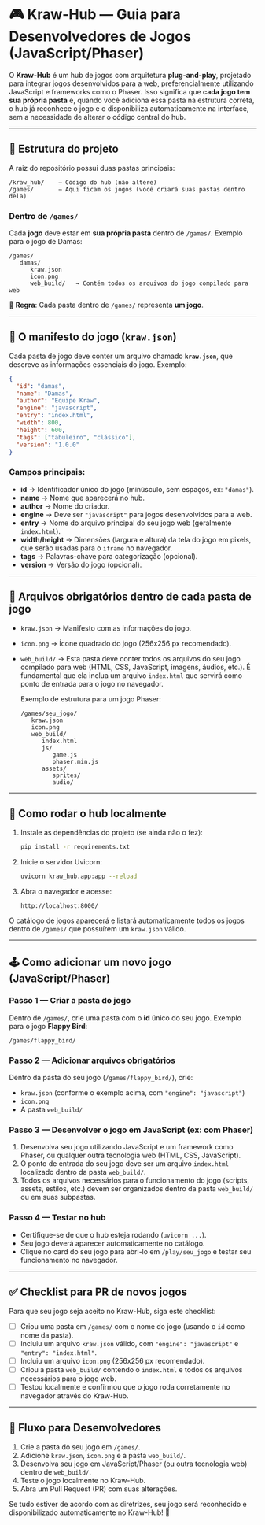 # 🎮 Kraw-Hub — Guia para Desenvolvedores de Jogos (JavaScript/Phaser)

O **Kraw-Hub** é um hub de jogos com arquitetura **plug-and-play**, projetado para integrar jogos desenvolvidos para a web, preferencialmente utilizando JavaScript e frameworks como o Phaser. Isso significa que **cada jogo tem sua própria pasta** e, quando você adiciona essa pasta na estrutura correta, o hub já reconhece o jogo e o disponibiliza automaticamente na interface, sem a necessidade de alterar o código central do hub.

---

## 📂 Estrutura do projeto

A raiz do repositório possui duas pastas principais:

```
/kraw_hub/    → Código do hub (não altere)
/games/       → Aqui ficam os jogos (você criará suas pastas dentro dela)
```

### Dentro de `/games/`

Cada **jogo** deve estar em **sua própria pasta** dentro de `/games/`.
Exemplo para o jogo de Damas:

```
/games/
   damas/
      kraw.json
      icon.png
      web_build/   → Contém todos os arquivos do jogo compilado para web
```

📌 **Regra**: Cada pasta dentro de `/games/` representa **um jogo**.

---

## 🧾 O manifesto do jogo (`kraw.json`)

Cada pasta de jogo deve conter um arquivo chamado **`kraw.json`**, que descreve as informações essenciais do jogo.
Exemplo:

```json
{
  "id": "damas",
  "name": "Damas",
  "author": "Equipe Kraw",
  "engine": "javascript",
  "entry": "index.html",
  "width": 800,
  "height": 600,
  "tags": ["tabuleiro", "clássico"],
  "version": "1.0.0"
}
```

### Campos principais:

*   **id** → Identificador único do jogo (minúsculo, sem espaços, ex: `"damas"`).
*   **name** → Nome que aparecerá no hub.
*   **author** → Nome do criador.
*   **engine** → Deve ser `"javascript"` para jogos desenvolvidos para a web.
*   **entry** → Nome do arquivo principal do seu jogo web (geralmente `index.html`).
*   **width/height** → Dimensões (largura e altura) da tela do jogo em pixels, que serão usadas para o `iframe` no navegador.
*   **tags** → Palavras-chave para categorização (opcional).
*   **version** → Versão do jogo (opcional).

---

## 🎨 Arquivos obrigatórios dentro de cada pasta de jogo

*   `kraw.json` → Manifesto com as informações do jogo.
*   `icon.png` → Ícone quadrado do jogo (256x256 px recomendado).
*   `web_build/` → Esta pasta deve conter todos os arquivos do seu jogo compilado para web (HTML, CSS, JavaScript, imagens, áudios, etc.). É fundamental que ela inclua um arquivo `index.html` que servirá como ponto de entrada para o jogo no navegador.

    Exemplo de estrutura para um jogo Phaser:

    ```
    /games/seu_jogo/
       kraw.json
       icon.png
       web_build/
          index.html
          js/
             game.js
             phaser.min.js
          assets/
             sprites/
             audio/
    ```

---

## 🚀 Como rodar o hub localmente

1.  Instale as dependências do projeto (se ainda não o fez):

    ```bash
    pip install -r requirements.txt
    ```

2.  Inicie o servidor Uvicorn:

    ```bash
    uvicorn kraw_hub.app:app --reload
    ```

3.  Abra o navegador e acesse:

    ```
    http://localhost:8000/
    ```

O catálogo de jogos aparecerá e listará automaticamente todos os jogos dentro de `/games/` que possuírem um `kraw.json` válido.

---

## 🕹️ Como adicionar um novo jogo (JavaScript/Phaser)

### Passo 1 — Criar a pasta do jogo

Dentro de `/games/`, crie uma pasta com o **id** único do seu jogo.
Exemplo para o jogo **Flappy Bird**:

```
/games/flappy_bird/
```

### Passo 2 — Adicionar arquivos obrigatórios

Dentro da pasta do seu jogo (`/games/flappy_bird/`), crie:

*   `kraw.json` (conforme o exemplo acima, com `"engine": "javascript"`)
*   `icon.png`
*   A pasta `web_build/`

### Passo 3 — Desenvolver o jogo em JavaScript (ex: com Phaser)

1.  Desenvolva seu jogo utilizando JavaScript e um framework como Phaser, ou qualquer outra tecnologia web (HTML, CSS, JavaScript).
2.  O ponto de entrada do seu jogo deve ser um arquivo `index.html` localizado dentro da pasta `web_build/`.
3.  Todos os arquivos necessários para o funcionamento do jogo (scripts, assets, estilos, etc.) devem ser organizados dentro da pasta `web_build/` ou em suas subpastas.

### Passo 4 — Testar no hub

*   Certifique-se de que o hub esteja rodando (`uvicorn ...`).
*   Seu jogo deverá aparecer automaticamente no catálogo.
*   Clique no card do seu jogo para abri-lo em `/play/seu_jogo` e testar seu funcionamento no navegador.

---

## ✅ Checklist para PR de novos jogos

Para que seu jogo seja aceito no Kraw-Hub, siga este checklist:

*   [ ] Criou uma pasta em `/games/` com o nome do jogo (usando o `id` como nome da pasta).
*   [ ] Incluiu um arquivo `kraw.json` válido, com `"engine": "javascript"` e `"entry": "index.html"`.
*   [ ] Incluiu um arquivo `icon.png` (256x256 px recomendado).
*   [ ] Criou a pasta `web_build/` contendo o `index.html` e todos os arquivos necessários para o jogo web.
*   [ ] Testou localmente e confirmou que o jogo roda corretamente no navegador através do Kraw-Hub.

---

## 🧩 Fluxo para Desenvolvedores

1.  Crie a pasta do seu jogo em `/games/`.
2.  Adicione `kraw.json`, `icon.png` e a pasta `web_build/`.
3.  Desenvolva seu jogo em JavaScript/Phaser (ou outra tecnologia web) dentro de `web_build/`.
4.  Teste o jogo localmente no Kraw-Hub.
5.  Abra um Pull Request (PR) com suas alterações.

Se tudo estiver de acordo com as diretrizes, seu jogo será reconhecido e disponibilizado automaticamente no Kraw-Hub! 🎉
